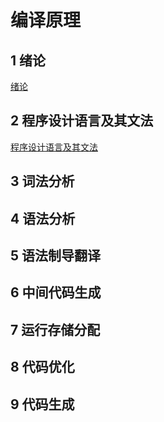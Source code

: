# 编译原理

## 1 绪论

[绪论](绪论/README.md)

## 2 程序设计语言及其文法

[程序设计语言及其文法](程序设计语言及其文法/README.md)

## 3 词法分析

## 4 语法分析

## 5 语法制导翻译

## 6 中间代码生成

## 7 运行存储分配

## 8 代码优化

## 9 代码生成